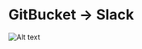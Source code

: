 # GitBucket -> Slack

![Alt text](http://www.ais.ics.ritsumei.ac.jp/gitbucket/shimba/SlackIntegrations/blob/dev/GitBucketIntegration/screenshot.png "Optional title")